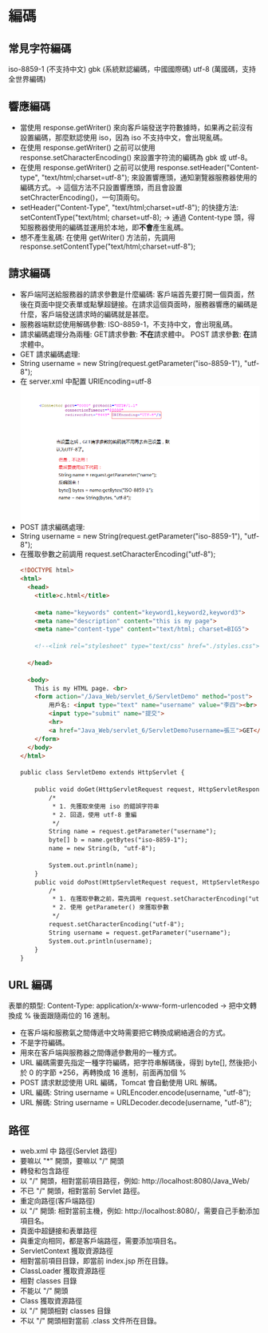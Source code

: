 # 編碼

## 常見字符編碼
iso-8859-1 (不支持中文)
gbk (系統默認編碼，中國國際碼)
utf-8 (萬國碼，支持全世界編碼)

## 響應編碼
- 當使用 response.getWriter() 來向客戶端發送字符數據時，如果再之前沒有設置編碼，那麼默認使用 iso，因為 iso 不支持中文，會出現亂碼。
- 在使用 response.getWriter() 之前可以使用 response.setCharacterEncoding() 來設置字符流的編碼為 gbk 或 utf-8。
- 在使用 response.getWriter() 之前可以使用 response.setHeader("Content-type", "text/html;charset=utf-8"); 來設置響應頭，通知瀏覽器服務器使用的編碼方式。-> 這個方法不只設置響應頭，而且會設置 setChracterEncoding()，一句頂兩句。
- setHeader("Content-Type", "text/html;charset=utf-8"); 的快捷方法: setContentType("text/html; charset=utf-8); -> 通過 Content-type 頭，得知服務器使用的編碼並運用於本地，即**不會**產生亂碼。
- 想不產生亂碼: 
  在使用 getWriter() 方法前，先調用 response.setContentType("text/html;charset=utf-8");

## 請求編碼
- 客戶端阿送給服務器的請求參數是什麼編碼:
  客戶端首先要打開一個頁面，然後在頁面中提交表單或點擊超鏈接。在請求這個頁面時，服務器響應的編碼是什麼，客戶端發送請求時的編碼就是甚麼。
- 服務器端默認使用解碼參數:
  ISO-8859-1，不支持中文，會出現亂碼。
- 請求編碼處理分為兩種:
  GET請求參數: **不在**請求體中。
  POST 請求參數: **在**請求體中。
- GET 請求編碼處理:
 - String username = new String(request.getParameter("iso-8859-1"), "utf-8");
 - 在 server.xml 中配置 URIEncoding=utf-8
 ![](https://github.com/jack870131/Markdown-Pic/blob/master/Picture/%E7%B7%A8%E7%A2%BC.png)
- POST 請求編碼處理:
 - String username = new String(request.getParameter("iso-8859-1"), "utf-8");
 - 在獲取參數之前調用 request.setCharacterEncoding("utf-8");
    ```html
    <!DOCTYPE html>
    <html>
      <head>
        <title>c.html</title>
    	
        <meta name="keywords" content="keyword1,keyword2,keyword3">
        <meta name="description" content="this is my page">
        <meta name="content-type" content="text/html; charset=BIG5">
        
        <!--<link rel="stylesheet" type="text/css" href="./styles.css">-->
    
      </head>
      
      <body>
        This is my HTML page. <br>
        <form action="/Java_Web/servlet_6/ServletDemo" method="post">
        	用戶名: <input type="text" name="username" value="李四"><br>
        	<input type="submit" name="提交">
        	<hr>
        	<a href="Java_Web/servlet_6/ServletDemo?username=張三">GET</a>
        </form>
      </body>
    </html>
    
    public class ServletDemo extends HttpServlet {
    
    	public void doGet(HttpServletRequest request, HttpServletResponse response) throws ServletException, IOException {
    		/*
    		 * 1. 先獲取來使用 iso 的錯誤字符串
    		 * 2. 回退，使用 utf-8 重編
    		 */
    		String name = request.getParameter("username");
    		byte[] b = name.getBytes("iso-8859-1");
    		name = new String(b, "utf-8");
    		
    		System.out.println(name);
    	}
    	public void doPost(HttpServletRequest request, HttpServletResponse response) throws ServletException, IOException {
    		/*
    		 * 1. 在獲取參數之前，需先調用 request.setCharacterEncoding("utf-8");
    		 * 2. 使用 getParameter() 來獲取參數
    		 */
    		request.setCharacterEncoding("utf-8");
    		String username = request.getParameter("username");
    		System.out.println(username);
    	}
    }
    ```

## URL 編碼
表單的類型: Content-Type: application/x-www-form-urlencoded -> 把中文轉換成 % 後面跟隨兩位的 16 進制。
- 在客戶端和服務氣之間傳遞中文時需要把它轉換成網絡適合的方式。
- 不是字符編碼。
- 用來在客戶端與服務器之間傳遞參數用的一種方式。
- URL 編碼需要先指定一種字符編碼，把字符串解碼後，得到 byte[], 然後把小於 0 的字節 +256，再轉換成 16 進制，前面再加個 %
- POST 請求默認使用 URL 編碼，Tomcat 會自動使用 URL 解碼。
- URL 編碼: String username = URLEncoder.encode(username, "utf-8");
- URL 解碼: String username = URLDecoder.decode(username, "utf-8");

## 路徑
- web.xml 中 <url-pattern> 路徑(Servlet 路徑)
 - 要嘛以 "*" 開頭，要嘛以 "/" 開頭
- 轉發和包含路徑
 - 以 "/" 開頭，相對當前項目路徑，例如: http://localhost:8080/Java_Web/
 - 不已 "/" 開頭，相對當前 Servlet 路徑。
- 重定向路徑(客戶端路徑)
 - 以 "/" 開頭: 相對當前主機，例如: http://localhost:8080/，需要自己手動添加項目名。
- 頁面中超鏈接和表單路徑
 - 與重定向相同，都是客戶端路徑，需要添加項目名。
- ServletContext 獲取資源路徑
 - 相對當前項目目錄，即當前 index.jsp 所在目錄。
- ClassLoader 獲取資源路徑
 - 相對 classes 目錄
 - 不能以 "/" 開頭
- Class 獲取資源路徑
 - 以 "/" 開頭相對 classes 目錄
 - 不以 "/" 開頭相對當前 .class 文件所在目錄。
